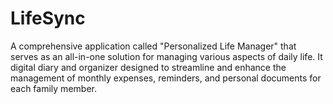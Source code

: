 # LifeSync
A comprehensive application called "Personalized Life Manager" that serves as an all-in-one solution for managing various aspects of daily life. It digital diary and organizer designed to streamline and enhance the management of monthly expenses, reminders, and personal documents for each family member. 
